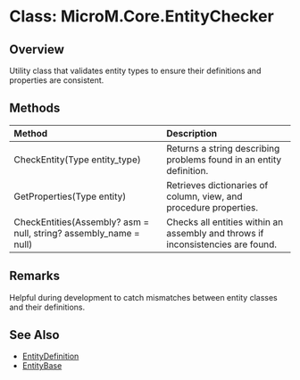 # Class: MicroM.Core.EntityChecker

## Overview
Utility class that validates entity types to ensure their definitions and properties are consistent.

## Methods
| Method | Description |
|:------------|:-------------|
| CheckEntity(Type entity_type) | Returns a string describing problems found in an entity definition. |
| GetProperties(Type entity) | Retrieves dictionaries of column, view, and procedure properties. |
| CheckEntities(Assembly? asm = null, string? assembly_name = null) | Checks all entities within an assembly and throws if inconsistencies are found. |

## Remarks
Helpful during development to catch mismatches between entity classes and their definitions.

## See Also
- [EntityDefinition](EntityDefinition.md)
- [EntityBase](EntityBase.md)

